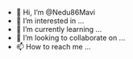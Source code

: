 - 👋 Hi, I’m @Nedu86Mavi
- 👀 I’m interested in ...
- 🌱 I’m currently learning ...
- 💞️ I’m looking to collaborate on ...
- 📫 How to reach me ...

<!---
Nedu86Mavi/Nedu86Mavi is a ✨ special ✨ repository because its `README.md` (this file) appears on your GitHub profile.
You can click the Preview link to take a look at your changes.
--->
